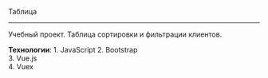 Таблица

---

Учебный проект. Таблица сортировки и фильтрации клиентов.

**Технологии**:
                1. JavaScript 
                2. Bootstrap </br>
                3. Vue.js <br>
                4. Vuex

